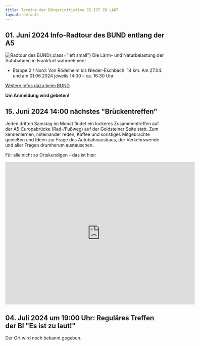 ```yaml
---
title: Termine der Bürgerinitiative ES IST ZU LAUT
layout: default
---
```


## 01. Juni 2024 Info-Radtour des BUND entlang der A5

![Radtour des BUND](https://www.bund-frankfurt.de/fileadmin/_processed_/5/1/csm-BUND-A5-Inforadtouren-Etappe-1u2-grafik-rh-2-9b93a6aca2.jpg){:class="left small"}
Die Lärm- und Naturbelastung der Autobahnen in Frankfurt wahrnehmen!

- Etappe 2 / Nord: Von Rödelheim bis Nieder-Eschbach. 14 km. Am 27.04. und am 01.06.2024 jeweils 14:00 – ca. 16:30 Uhr

[Weitere Infos dazu beim BUND](https://www.bund-frankfurt.de/service/meldungen/detail/news/radtouren-zur-info-ueber-die-spurerweiterung-der-a5/)

**Um Anmeldung wird gebeten!**

<div style="clear: both;"></div>

## 15. Juni 2024 14:00 nächstes "Brückentreffen"

Jeden dritten Samstag im Monat findet ein lockeres Zusammentreffen auf der A5-Europabrücke (Rad-/Fußweg) auf der Goldsteiner Seite statt. Zum kennenlernen, miteinander reden, Kaffee und sonstiges Mitgebrachte genießen und Ideen zur Frage des Autobahnausbaus, der Verkehrswende und aller Fragen drumherum austauschen.

Für alle nicht so Ortskundigen - das ist hier:

<iframe src="https://www.google.com/maps/embed?pb=!1m17!1m12!1m3!1d2559.8371384544007!2d8.617371!3d50.089335999999996!2m3!1f0!2f0!3f0!3m2!1i1024!2i768!4f13.1!3m2!1m1!2zNTDCsDA1JzIxLjYiTiA4wrAzNycwMi41IkU!5e0!3m2!1sde!2sde!4v1710307283210!5m2!1sde!2sde" width="600" height="450" style="border:0;" allowfullscreen="" loading="lazy" referrerpolicy="no-referrer-when-downgrade"></iframe>

<div style="clear: both;"></div>

## 04. Juli 2024 um 19:00 Uhr: Reguläres Treffen der BI "Es ist zu laut!"

Der Ort wird noch bekannt gegeben.
<!-- 

Das Treffen der Bürgerinitiative ist diesmal im Heimathaus Goldstein, Goldsteinstraße 300

<iframe src="https://www.google.com/maps/embed?pb=!1m18!1m12!1m3!1d2560.19283048227!2d8.609488912765515!3d50.08267647140557!2m3!1f0!2f0!3f0!3m2!1i1024!2i768!4f13.1!3m3!1m2!1s0x47bd0bb22c193c37%3A0xe97bb55d31252d30!2sGoldsteinstra%C3%9Fe%20300%2C%2060529%20Frankfurt%20am%20Main!5e0!3m2!1sde!2sde!4v1708159476847!5m2!1sde!2sde" width="600" height="450" style="border:0;" allowfullscreen="" loading="lazy" referrerpolicy="no-referrer-when-downgrade"></iframe>


Das Treffen der Bürgerinitiative ist diesmal im 1. Stock des Evangelischen Gemeindehauses
neben der Segenskirche in Griesheim

<iframe src="https://www.google.com/maps/embed?pb=!1m14!1m8!1m3!1d2559.7250536635793!2d8.6042458!3d50.0914344!3m2!1i1024!2i768!4f13.1!3m3!1m2!1s0x47bd0a3560c32ad3%3A0x2423249f2d971a3f!2sAlte%20Falterstra%C3%9Fe%206%2C%2065933%20Frankfurt%20am%20Main!5e0!3m2!1sde!2sde!4v1705343460586!5m2!1sde!2sde" width="600" height="450" style="border:0;" allowfullscreen="" loading="lazy" referrerpolicy="no-referrer-when-downgrade"></iframe>


Das Treffen der Bürgerinitiative ist diesmal im Gemeindehaus der Dankeskirche in Goldstein

<iframe src="https://www.google.com/maps/embed?pb=!1m18!1m12!1m3!1d2560.165859136906!2d8.60626057681389!3d50.08318147152423!2m3!1f0!2f0!3f0!3m2!1i1024!2i768!4f13.1!3m3!1m2!1s0x47bd0bb2e041680d%3A0x32a09860ec50e2f7!2sEvangelische%20Dankeskirche%20Frankfurt%20-%20Evangelische%20Dankeskirchengemeinde%20Frankfurt%2FMain!5e0!3m2!1sde!2sde!4v1698586884383!5m2!1sde!2sde" width="600" height="450" style="border:0;" allowfullscreen="" loading="lazy" referrerpolicy="no-referrer-when-downgrade"></iframe-->
